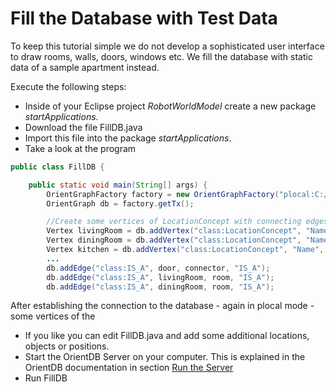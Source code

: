 # Fill the Database with Test Data
To keep this tutorial simple we do not develop a sophisticated user interface to draw rooms, walls, doors, windows etc. We  fill the database with static data of a sample apartment instead.

Execute the following steps:
* Inside of your Eclipse project *RobotWorldModel* create a new package *startApplications*.
* Download the file FillDB.java
* Import this file into the package *startApplications*.
* Take a look at the program

```java
public class FillDB {

	public static void main(String[] args) {
		OrientGraphFactory factory = new OrientGraphFactory("plocal:C:/orientdb/databases/RobotWorld", "admin", "admin");
		OrientGraph db = factory.getTx();

		//Create some vertices of LocationConcept with connecting edges
		Vertex livingRoom = db.addVertex("class:LocationConcept", "Name", "living room", "Description", "Room to talk to other people, to read, to watch TV, ...");
		Vertex diningRoom = db.addVertex("class:LocationConcept", "Name", "dining room", "Description", "Room to eat typically with a table and chairs");
		Vertex kitchen = db.addVertex("class:LocationConcept", "Name", "kitchen", "Description", "Room for cooking and to prepare meals");
		...
		db.addEdge("class:IS_A", door, connector, "IS_A");
		db.addEdge("class:IS_A", livingRoom, room, "IS_A");
		db.addEdge("class:IS_A", diningRoom, room, "IS_A");
```

After establishing the connection to the database - again in plocal mode - some vertices of the
* If you like you can edit FillDB.java and add some additional locations, objects or positions.
* Start the OrientDB Server on your computer. This is explained in the OrientDB documentation in section [Run the Server](http://orientdb.com/docs/last/orientdb.wiki/Tutorial-Run-the-server.html)
* Run FillDB
